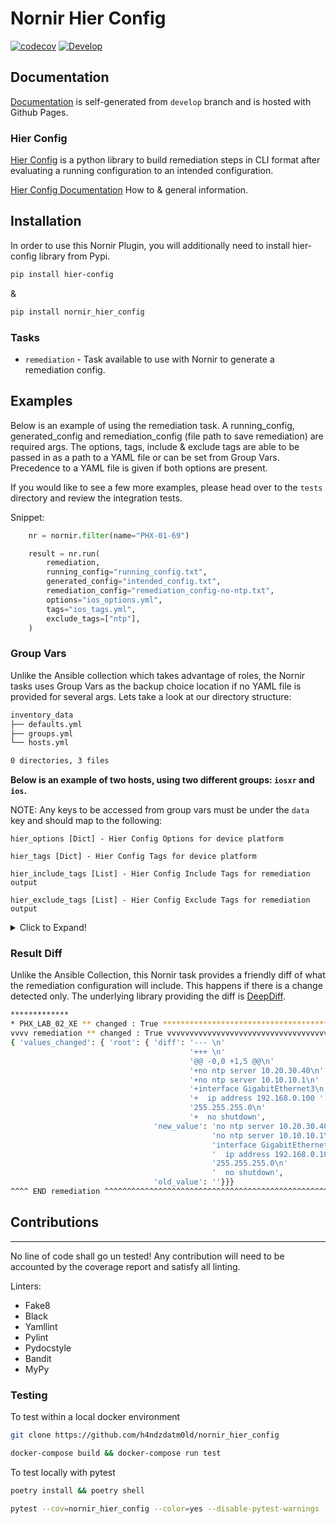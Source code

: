 # Nornir Hier Config

[![codecov](https://codecov.io/gh/h4ndzdatm0ld/nornir_hier_config/branch/develop/graph/badge.svg?token=C8QDR45SJQ)](https://codecov.io/gh/h4ndzdatm0ld/nornir_hier_config)
[![Develop](https://github.com/h4ndzdatm0ld/nornir_hier_config/actions/workflows/ci.yml/badge.svg)](https://github.com/h4ndzdatm0ld/nornir_hier_config/actions/workflows/ci.yml/badge.svg)

## Documentation

[Documentation](https://h4ndzdatm0ld.github.io/nornir_hier_config/index.html) is self-generated from `develop` branch and is hosted with Github Pages.

### Hier Config

[Hier Config](https://github.com/netdevops/hier_config) is a python library to build remediation steps in CLI format after evaluating a running configuration to an intended configuration.

[Hier Config Documentation](https://netdevops.io/hier_config/) How to & general information.

## Installation

In order to use this Nornir Plugin, you will additionally need to install hier-config library from Pypi.

```bash
pip install hier-config
```
&
```bash
pip install nornir_hier_config
```

### Tasks

- `remediation` - Task available to use with Nornir to generate a remediation config.

## Examples

Below is an example of using the remediation task. A running_config, generated_config and remediation_config (file path to save remediation) are required args. The options, tags, include & exclude tags are able to be passed in as a path to a YAML file or can be set from Group Vars. Precedence to a YAML file is given if both options are present.

If you would like to see a few more examples, please head over to the `tests` directory and review the integration tests.

Snippet:

```python
    nr = nornir.filter(name="PHX-01-69")

    result = nr.run(
        remediation,
        running_config="running_config.txt",
        generated_config="intended_config.txt",
        remediation_config="remediation_config-no-ntp.txt",
        options="ios_options.yml",
        tags="ios_tags.yml",
        exclude_tags=["ntp"],
    )
```

### Group Vars

Unlike the Ansible collection which takes advantage of roles, the Nornir tasks uses Group Vars as the backup choice location if no YAML file is provided for several args. Lets take a look at our directory structure:

```bash
inventory_data
├── defaults.yml
├── groups.yml
└── hosts.yml

0 directories, 3 files
```

**Below is an example of two hosts, using two different groups: `iosxr` and `ios`.**

NOTE:
Any keys to be accessed from group vars must be under the `data` key and should map to the following:

```text
hier_options [Dict] - Hier Config Options for device platform

hier_tags [Dict] - Hier Config Tags for device platform

hier_include_tags [List] - Hier Config Include Tags for remediation output

hier_exclude_tags [List] - Hier Config Exclude Tags for remediation output
```

<details>
  <summary> Click to Expand! </summary>

```yaml
---
iosxr:
  username: "netconf"
  password: "NCadmin123"
  port: 830
  platform: "iosxr"
  data:
    hier_options:
      # Indicates the style of the configuration
      style: "iosxr"
      ordering:
        - lineage:
            - startswith: "no ipv4 access-list"
          order: 400
        - lineage:
            - startswith: "router bgp"
            - startswith: "no neighbor"
          order: 600
        - lineage:
            - startswith: "router bgp"
            - startswith: "address-family"
            - startswith: "no neighbor"
          order: 600

      # if there is a delta, overwrite these parents instead of one of their children
      sectional_overwrite: []
      # - lineage:
      #  - re_search: ^((ip|ipv4|ipv6) )?access-list

      sectional_overwrite_no_negate:
        - lineage:
            - startswith: "as-path-set"
        - lineage:
            - startswith: "prefix-set"
        - lineage:
            - startswith: "route-policy"
        - lineage:
            - startswith: "extcommunity-set"
        - lineage:
            - startswith: "community-set"

      parent_allows_duplicate_child: []
      # - lineage:
      #  - startswith: route-policy

      sectional_exiting:
        - lineage:
            - startswith: "router bgp"
            - startswith: "address-family"
          exit_text: "exit-address-family"

      # adds +1 indent to lines following start_expression and removes the +1 indent for lines following end_expression
      indent_adjust: []
      # - start_expression: ^\s*template
      #   end_expression: ^\s*end-template

      # substitions against the full multi-line config text
      full_text_sub: []
      # - search: 'banner\s(exec|motd)\s(\S)\n(.*\n){1,}(\2)'
      #   replace: ''

      # substitions against each line of the config text
      per_line_sub: []
      # - search: ^Building configuration.*
      #  replace: ''

      idempotent_commands_blacklist: []
      # - lineage:
      #  - lineage expression

      # These commands do not require negation, they simply overwrite themselves
      idempotent_commands:
        - lineage:
            - startswith: "router bgp"
            - endswith: "peer-group"
            # - lineage:
            # - startswith: "router bgp"
            # - re_search: "neighbor (\d+\.\d+\.\d+\.\d+) peer-group)"
      # - lineage:
      #  - startswith: interface
      #  - startswith: ipv4 address

      # Default when expression: list of lineage expressions
      negation_default_when: []
      # - lineage:
      #  - lineage expression

      # Negate substitutions: lineage expression -> negate with
      negation_negate_with: []
      # - lineage:
      #  - lineage expression
      #  use: command
    hier_tags:
      - lineage:
          - startswith:
              - "ipv4 access-list"
              - "no ipv4 access-list"
        add_tags: "push"
      - lineage:
          - startswith: "router bgp"
          - startswith: "address-family"
          - startswith:
              - "neighbor"
              - "no neighbor"
              - "maximum-paths"
              - "exit-address-family"
        add_tags: "push"
      - lineage:
          - startswith: "router bgp"
          - startswith:
              - "neighbor"
              - "no neighbor"
        add_tags: "push"
      - lineage:
          - startswith: "aaa"
        add_tags: "ignore"
ios:
  username: "developer"
  password: "C1sco12345"
  platform: "ios"
```

</details>

### Result Diff

Unlike the Ansible Collection, this Nornir task provides a friendly diff of what the remediation configuration will include. This happens if there is a change detected only. The underlying library providing the diff is [DeepDiff](https://deepdiff.readthedocs.io/en/latest/).

```bash
*************
* PHX_LAB_02_XE ** changed : True **********************************************
vvvv remediation ** changed : True vvvvvvvvvvvvvvvvvvvvvvvvvvvvvvvvvvvvvvvvvvvvv INFO
{ 'values_changed': { 'root': { 'diff': '--- \n'
                                        '+++ \n'
                                        '@@ -0,0 +1,5 @@\n'
                                        '+no ntp server 10.20.30.40\n'
                                        '+no ntp server 10.10.10.1\n'
                                        '+interface GigabitEthernet3\n'
                                        '+  ip address 192.168.0.100 '
                                        '255.255.255.0\n'
                                        '+  no shutdown',
                                'new_value': 'no ntp server 10.20.30.40\n'
                                             'no ntp server 10.10.10.1\n'
                                             'interface GigabitEthernet3\n'
                                             '  ip address 192.168.0.100 '
                                             '255.255.255.0\n'
                                             '  no shutdown',
                                'old_value': ''}}}
^^^^ END remediation ^^^^^^^^^^^^^^^^^^^^^^^^^^^^^^^^^^^^^^^^^^^^^^^^^^^^^^^^^^^
```

## Contributions

------------

No line of code shall go un tested! Any contribution will need to be accounted by the coverage report and satisfy all linting.

Linters:

- Fake8
- Black
- Yamllint
- Pylint
- Pydocstyle
- Bandit
- MyPy

### Testing

To test within a local docker environment

```bash
git clone https://github.com/h4ndzdatm0ld/nornir_hier_config
```

```bash
docker-compose build && docker-compose run test
```

To test locally with pytest

```bash
poetry install && poetry shell
```

```bash
pytest --cov=nornir_hier_config --color=yes --disable-pytest-warnings -vvv
```
